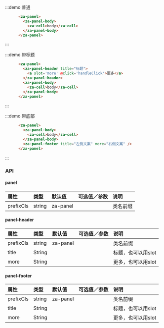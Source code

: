<script>
export default {
  data() {
    return {

    }
  },
  methods: {
    handleClick() {
      alert('click me')
    }
  },
};
</script>


:::demo 普通
```html
      <za-panel>
        <za-panel-body>
          <za-cell>body</za-cell>
        </za-panel-body>
      </za-panel>
```
:::

:::demo 带标题
```html
      <za-panel>
        <za-panel-header title="标题">
          <a slot='more' @click='handleClick'>更多</a>
        </za-panel-header>
        <za-panel-body>
          <za-cell>body</za-cell>
        </za-panel-body>
      </za-panel>
```
:::

:::demo 带底部
```html
      <za-panel>
        <za-panel-body>
          <za-cell>body</za-cell>
        </za-panel-body>
        <za-panel-footer title="左侧文案" more="右侧文案" />
      </za-panel>

```
:::

### API

#### panel

| 属性 | 类型 | 默认值 | 可选值／参数 | 说明 |
| :--- | :--- | :--- | :--- | :--- |
| prefixCls | string | za-panel | | 类名前缀 |


#### panel-header

| 属性 | 类型 | 默认值 | 可选值／参数 | 说明 |
| :--- | :--- | :--- | :--- | :--- |
| prefixCls | string | za-panel | | 类名前缀 |
| title | String | | | 标题，也可以用slot |
| more | String | | | 更多，也可以用slot |


#### panel-footer

| 属性 | 类型 | 默认值 | 可选值／参数 | 说明 |
| :--- | :--- | :--- | :--- | :--- |
| prefixCls | string | za-panel | | 类名前缀 |
| title | String | | | 标题，也可以用slot |
| more | String | | | 更多，也可以用slot |